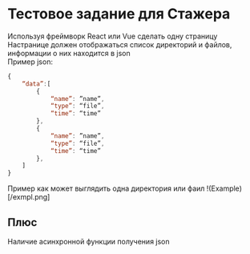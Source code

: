 # Тестовое задание для Стажера  

Используя фреймворк React или Vue сделать одну страницу  
Настранице должен отображаться список директорий и файлов, информации о них находится в json  
Пример json:  
```javascript  
{
    “data”:[
        {
            “name”: ”name”,
            “type”: “file”,
            “time”: “time”
        },
        {
            “name”: ”name”,
            “type”: “file”,
            “time”: “time”
        },
    ]
} 
```  
Пример как может выглядить одна директория или фаил
!(Example)[/exmpl.png]

## Плюс
Наличие асинхронной функции получения json